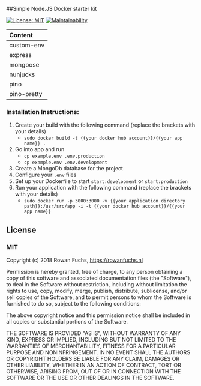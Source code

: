 ##Simple Node.JS Docker starter kit

[![License: MIT](https://img.shields.io/badge/License-MIT-yellow.svg)](https://opensource.org/licenses/MIT)
[![Maintainability](https://api.codeclimate.com/v1/badges/4470e74a51e067b8e282/maintainability)](https://codeclimate.com/github/rowanfuchs/Simple-Node.JS-Docker-starter-kit/maintainability)

| Content  |
| :------------ |
| custom-env |
| express |
| mongoose |
| nunjucks |
| pino |
| pino-pretty |

### Installation Instructions:
1. Create your build with the following command (replace the brackets with your details)
    * `sudo docker build -t {{your docker hub account}}/{{your app name}} .`
1. Go into app and run 
    * `cp example.env .env.production`
    * `cp example.env .env.development`
2. Create a MongoDb database for the project
3. Configure your `.env` files
4. Set up your Dockerfile to start `start:development` or `start:production`
5. Run your application with the following command (replace the brackets with your details)
    * `sudo docker run -p 3000:3000 -v {{your application directory path}}:/usr/src/app -i -t {{your docker hub account}}/{{your app name}}`


## License

### MIT

Copyright (c) 2018 Rowan Fuchs, https://rowanfuchs.nl

Permission is hereby granted, free of charge, to any person obtaining
a copy of this software and associated documentation files (the
"Software"), to deal in the Software without restriction, including
without limitation the rights to use, copy, modify, merge, publish,
distribute, sublicense, and/or sell copies of the Software, and to
permit persons to whom the Software is furnished to do so, subject to
the following conditions:

The above copyright notice and this permission notice shall be
included in all copies or substantial portions of the Software.

THE SOFTWARE IS PROVIDED "AS IS", WITHOUT WARRANTY OF ANY KIND,
EXPRESS OR IMPLIED, INCLUDING BUT NOT LIMITED TO THE WARRANTIES OF
MERCHANTABILITY, FITNESS FOR A PARTICULAR PURPOSE AND
NONINFRINGEMENT. IN NO EVENT SHALL THE AUTHORS OR COPYRIGHT HOLDERS BE
LIABLE FOR ANY CLAIM, DAMAGES OR OTHER LIABILITY, WHETHER IN AN ACTION
OF CONTRACT, TORT OR OTHERWISE, ARISING FROM, OUT OF OR IN CONNECTION
WITH THE SOFTWARE OR THE USE OR OTHER DEALINGS IN THE SOFTWARE.
